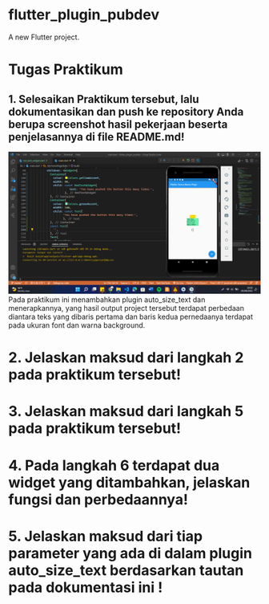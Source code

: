 # flutter_plugin_pubdev

A new Flutter project.

# Tugas Praktikum

## 1. Selesaikan Praktikum tersebut, lalu dokumentasikan dan push ke repository Anda berupa screenshot hasil pekerjaan beserta penjelasannya di file README.md!
![plot](images/1.png)
Pada praktikum ini menambahkan plugin auto_size_text dan menerapkannya, yang hasil output project tersebut terdapat perbedaan diantara teks yang dibaris pertama dan baris kedua pernedaanya terdapat pada ukuran font dan warna background.
# 2. Jelaskan maksud dari langkah 2 pada praktikum tersebut!

# 3. Jelaskan maksud dari langkah 5 pada praktikum tersebut!

# 4. Pada langkah 6 terdapat dua widget yang ditambahkan, jelaskan fungsi dan perbedaannya!

# 5. Jelaskan maksud dari tiap parameter yang ada di dalam plugin auto_size_text berdasarkan tautan pada dokumentasi ini ! 

